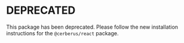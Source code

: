# DEPRECATED

This package has been deprecated. Please follow the new installation instructions for the `@cerberus/react` package.
